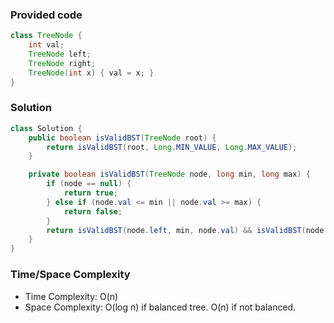 ### Provided code

```java
class TreeNode {
    int val;
    TreeNode left;
    TreeNode right;
    TreeNode(int x) { val = x; }
}
```

### Solution

```java
class Solution {
    public boolean isValidBST(TreeNode root) {
        return isValidBST(root, Long.MIN_VALUE, Long.MAX_VALUE);
    }

    private boolean isValidBST(TreeNode node, long min, long max) {
        if (node == null) {
            return true;
        } else if (node.val <= min || node.val >= max) {
            return false;
        }
        return isValidBST(node.left, min, node.val) && isValidBST(node.right, node.val, max);
    }
}
```

### Time/Space Complexity

- Time Complexity: O(n)
- Space Complexity: O(log n) if balanced tree. O(n) if not balanced.
